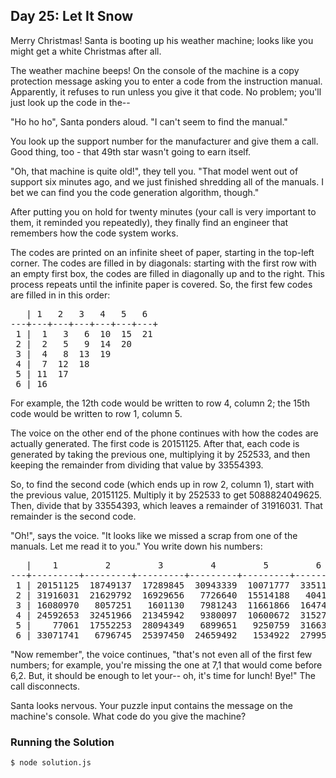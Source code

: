 ## Day 25: Let It Snow

Merry Christmas! Santa is booting up his weather machine; looks like you might
get a white Christmas after all.

The weather machine beeps! On the console of the machine is a copy protection message asking
you to enter a code from the instruction manual. Apparently, it refuses to run unless you give
it that code. No problem; you'll just look up the code in the--

"Ho ho ho", Santa ponders aloud. "I can't seem to find the manual."

You look up the support number for the manufacturer and give them a call. Good thing, too - that
49th star wasn't going to earn itself.

"Oh, that machine is quite old!", they tell you. "That model went out of support six minutes ago,
and we just finished shredding all of the manuals. I bet we can find you the code generation algorithm, though."

After putting you on hold for twenty minutes (your call is very important to them, it reminded
  you repeatedly), they finally find an engineer that remembers how the code system works.

The codes are printed on an infinite sheet of paper, starting in the top-left corner. The
codes are filled in by diagonals: starting with the first row with an empty first box, the
codes are filled in diagonally up and to the right. This process repeats until the infinite
paper is covered. So, the first few codes are filled in in this order:

<pre>
   | 1   2   3   4   5   6  
---+---+---+---+---+---+---+
 1 |  1   3   6  10  15  21
 2 |  2   5   9  14  20
 3 |  4   8  13  19
 4 |  7  12  18
 5 | 11  17
 6 | 16
</pre>

For example, the 12th code would be written to row 4, column 2; the 15th code would be written to row 1, column 5.

The voice on the other end of the phone continues with how the codes are actually generated.
The first code is 20151125. After that, each code is generated by taking the previous one,
multiplying it by 252533, and then keeping the remainder from dividing that value by 33554393.

So, to find the second code (which ends up in row 2, column 1), start with the previous value,
20151125. Multiply it by 252533 to get 5088824049625. Then, divide that by 33554393, which
leaves a remainder of 31916031. That remainder is the second code.

"Oh!", says the voice. "It looks like we missed a scrap from one of the manuals. Let me read
it to you." You write down his numbers:

<pre>
   |    1         2         3         4         5         6
---+---------+---------+---------+---------+---------+---------+
 1 | 20151125  18749137  17289845  30943339  10071777  33511524
 2 | 31916031  21629792  16929656   7726640  15514188   4041754
 3 | 16080970   8057251   1601130   7981243  11661866  16474243
 4 | 24592653  32451966  21345942   9380097  10600672  31527494
 5 |    77061  17552253  28094349   6899651   9250759  31663883
 6 | 33071741   6796745  25397450  24659492   1534922  27995004
</pre>

"Now remember", the voice continues, "that's not even all of the first few numbers; for example,
you're missing the one at 7,1 that would come before 6,2. But, it should be enough to let your--
oh, it's time for lunch! Bye!" The call disconnects.

Santa looks nervous. Your puzzle input contains the message on the machine's console.
What code do you give the machine?

### Running the Solution

    $ node solution.js
